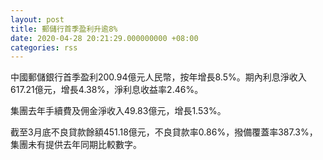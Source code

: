 ```yaml
---
layout: post
title: 郵儲行首季盈利升逾8%
date: 2020-04-28 20:21:29.000000000 +08:00
categories: rss
---
```


中國郵儲銀行首季盈利200.94億元人民幣，按年增長8.5%。期內利息淨收入617.21億元，增長4.38%，淨利息收益率2.46%。

集團去年手續費及佣金淨收入49.83億元，增長1.53%。

截至3月底不良貸款餘額451.18億元，不良貸款率0.86%，撥備覆蓋率387.3%，集團未有提供去年同期比較數字。
